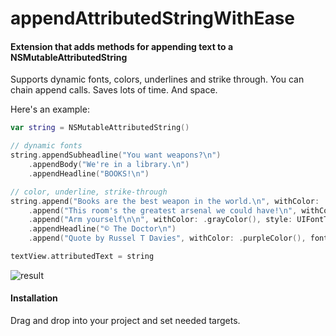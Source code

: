 # appendAttributedStringWithEase 

#### Extension that adds methods for appending text to a NSMutableAttributedString

Supports dynamic fonts, colors, underlines and strike through. You can chain append calls.
Saves lots of time. And space.

Here's an example:

```swift
var string = NSMutableAttributedString()

// dynamic fonts
string.appendSubheadline("You want weapons?\n")
    .appendBody("We're in a library.\n")
    .appendHeadline("BOOKS!\n")

// color, underline, strike-through
string.append("Books are the best weapon in the world.\n", withColor: .brownColor(), andStyle: UIFontTextStyleHeadline)
    .append("This room's the greatest arsenal we could have!\n", withColor: .orangeColor(), andFont: UIFont(name: "Georgia", size: 20)!)
    .append("Arm yourself\n\n", withColor: .grayColor(), style: UIFontTextStyleHeadline, andUnderlineStyle: .StyleThick)
    .appendHeadline("© The Doctor\n")
    .append("Quote by Russel T Davies", withColor: .purpleColor(), font: UIFont(name: "Georgia", size: 15)!, andStrikeThroughStyle: .StyleSingle)

textView.attributedText = string
```

![result](https://github.com/ysoftware/appendAttributedStringWithEase/blob/master/image.png?raw=true)

#### Installation

Drag and drop into your project and set needed targets.
